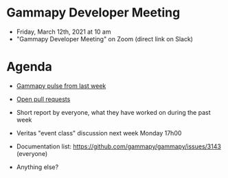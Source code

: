 # Gammapy Developer Meeting

* Friday, March 12th, 2021 at 10 am
* "Gammapy Developer Meeting" on Zoom (direct link on Slack)
# Agenda

* [Gammapy pulse from last week](https://github.com/gammapy/gammapy/pulse)
* [Open pull requests](https://github.com/gammapy/gammapy/pulls)
* Short report by everyone, what they have worked on during the past week 


* Veritas "event class" discussion next week Monday 17h00

* Documentation list: https://github.com/gammapy/gammapy/issues/3143 (everyone)
* Anything else?
